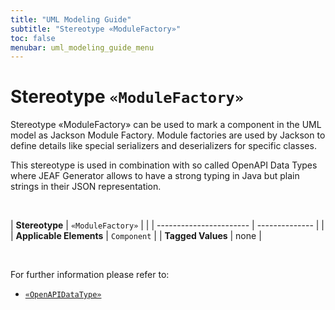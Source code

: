 ```yaml
---
title: "UML Modeling Guide"
subtitle: "Stereotype «ModuleFactory»"
toc: false
menubar: uml_modeling_guide_menu
---
```


# Stereotype `«ModuleFactory»`
Stereotype «ModuleFactory» can be used to mark a component in the UML model as Jackson Module Factory. Module factories are used by Jackson to define details like special serializers and deserializers for specific classes.

This stereotype is used in combination with so called OpenAPI Data Types where JEAF Generator allows to have a strong typing in Java but plain strings in their JSON representation.

<br>

| **Stereotype**          | `«ModuleFactory»` | |
| ----------------------- | -------------- | |
| **Applicable Elements** | `Component`        |
| **Tagged Values**       | none           |

<br>

For further information please refer to:
- [`«OpenAPIDataType»`](/uml-modeling-guide/jmm/OpenAPIDataType)

    